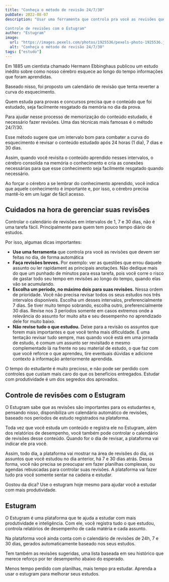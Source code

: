 ```yaml
---
title: "Conheça o método de revisão 24/7/30"
pubDate: 2022-08-07
description: "Usar uma ferramenta que controla pra você as revisões que devem ser feitas no dia, de forma automática, é muito importante para que as revisões não tomem mais tempo do que devem. O tempo do estudante é muito precioso, e não pode ser perdido com controles que custam mais caro do que os benefícios entregados. Estudar com produtividade é um dos segredos dos aprovados.

Controle de revisões com o Estugram"
author: "Estugram"
image:
  url: "https://images.pexels.com/photos/1925536/pexels-photo-1925536.jpeg?auto=compress&cs=tinysrgb&w=1260&h=750&dpr=1"
  alt: "Conheça o método de revisão 24/7/30"
tags: ["estudo"]
---
```


Em 1885 um cientista chamado Hermann Ebbinghaus publicou um estudo inédito sobre como nosso cérebro esquece ao longo do tempo informações que foram aprendidas.

Baseado nisso, foi proposto um calendário de revisão que tenta reverter a curva do esquecimento.

Quem estuda para provas e concursos precisa que o conteúdo que foi estudado, seja facilmente resgatado da memória no dia da prova.

Para ajudar nesse processo de memorização do conteúdo estudado, é necessário fazer revisões. Uma das técnicas mais famosas é o método 24/7/30.

Esse método sugere que um intervalo bom para combater a curva do esquecimento é revisar o conteúdo estudado após 24 horas (1 dia), 7 dias e 30 dias.

Assim, quando você revisita o conteúdo aprendido nesses intervalos, o cérebro consolida na memória o conhecimento e cria as conexões necessárias para que esse conhecimento seja facilmente resgatado quando necessário.

Ao forçar o cérebro a se lembrar do conhecimento aprendido, você indica que aquele conhecimento é importante e, por isso, o cérebro precisa mantê-lo em um lugar de fácil acesso.

## Cuidados na hora de gerenciar suas revisões

Controlar o calendário de revisões em intervalos de 1, 7 e 30 dias, não é uma tarefa fácil. Principalmente para quem tem pouco tempo diário de estudos.

Por isso, algumas dicas importantes:

- **Use uma ferramenta** que controla pra você as revisões que devem ser feitas no dia, de forma automática
- **Faça revisões breves.** Por exemplo: ver as questões que errou daquele assunto ou ler rapidament as principais anotações. Não dedique mais do que um punhado de minutos para essa tarefa, pois você corre o risco de gastar todo seu tempo em revisões ao longo do tempo, quando elas vão se acumulando.
- **Escolha um período, no máximo dois para suas revisões.** Nessa ordem de prioridade. Você não precisa revisar todos os seus estudos nos três intervalos disponíveis. Escolha um desses intervalos, preferencialmente 7 dias. Se tiver muito tempo sobrando, escolha outro, preferencialmente 30 dias. Revise nos 3 períodos somente em casos extremos onde a relevância do assunto for muito alta e seu desempenho no aprendizado dele for muito baixo.
- **Não revise tudo o que estudou.** Deixe para a revisão os assuntos que forem mais importantes e que você tenha mais dificuldade. É uma tentação revisar tudo sempre, mas quando você está em uma jornada de estudo, é comum um assunto ser revisitado e mesmo complementado lá na frente no seu material de estudo, o que faz com que você reforce o que aprendeu, tire eventuais dúvidas e adicione contexto à informação anteriormente aprendida.

O tempo do estudante é muito precioso, e não pode ser perdido com controles que custam mais caro do que os benefícios entregados. Estudar com produtividade é um dos segredos dos aprovados.

## Controle de revisões com o Estugram

O Estugram sabe que as revisões são importantes para os estudantes e, pensando nisso, disponibiliza um calendário automático de revisões, baseado nos períodos de estudo registrados na plataforma.

Toda vez que você estuda um conteúdo e registra ele no Estugram, além dos relatórios de desempenho, você também pode controlar o calendário de revisões desse conteúdo. Quando for o dia de revisar, a plataforma vai indicar ele pra você.

Assim, todo dia, a plataforma vai mostrar na área de revisões do dia, os assuntos que você estudou no dia anterior, há 7 e 30 dias atrás. Dessa forma, você não precisa se preocupar em fazer planilhas complexas, ou agendas rebuscadas para controlar suas revisões. A plataforma vai fazer tudo pra você somente sentar na cadeira e estudar.

Gostou da dica? Use o estugram hoje mesmo para ajudar você a estudar com mais produtividade.

## Estugram

O Estugram é uma plataforma que te ajuda a estudar com mais produtividade e inteligência. Com ele, você registra tudo o que estudou, controla relatórios de desempenho de cada matéria e cada assunto.

Na plataforma você ainda conta com o calendário de revisões de 24h, 7 e 30 dias, gerados automaticamente baseado nos seus estudos.

Tem também as revisões sugeridas, uma lista baseada em seu histórico que merece reforço por ter desempenho abaixo do esperado.

Menos tempo perdido com planilhas, mais tempo pra estudar. Aprenda a usar o estugram para melhorar seus estudos.
